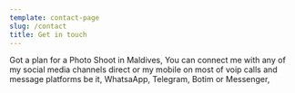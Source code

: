 ```yaml
---
template: contact-page
slug: /contact
title: Get in touch
---
```

G﻿ot a plan for a Photo Shoot in Maldives, You can connect me with any of my social media channels direct or my mobile on most of voip calls and message platforms be it, WhatsaApp, Telegram, Botim or Messenger,